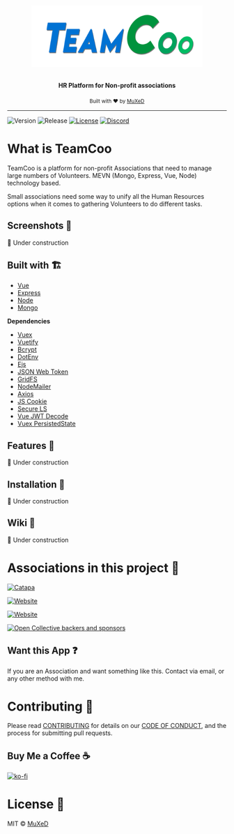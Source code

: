 <div align="center">
  <a href="https://github.com/juananmuxed/teamcoo"><img src="media/TeamCoo_Logo_Shadow.png" alt="TeamCoo Logo" height="140"></a>
  <br>
  <br>
  <p>
    <b>HR Platform for Non-profit associations</b>
  </p>
  <p>
    <sub>Built with ❤︎ by
      <a href="https://github.com/juananmuxed">MuXeD</a>
    </sub>
  </p>
</div>

---

![Version](https://img.shields.io/github/package-json/version/juananmuxed/teamcoo?label=Version&logo=github) ![Release](https://img.shields.io/github/v/release/juananmuxed/teamcoo?include_prereleases&label=Release&logo=github) [![License](https://img.shields.io/github/license/juananmuxed/teamcoo?label=License)](https://github.com/juananmuxed/teamcoo/blob/master/LICENSE) [![Discord](https://img.shields.io/discord/324463341819133953?color=purple&label=Discord&logo=discord)](https://discord.gg/88rzwfU) 

# What is TeamCoo
TeamCoo is a platform for non-profit Associations that need to manage large numbers of Volunteers. MEVN (Mongo, Express, Vue, Node) technology based.

Small associations need some way to unify all the Human Resources options when it comes to gathering Volunteers to do different tasks.

## Screenshots 🍩

🚧 Under construction

## Built with 🏗
- [Vue](https://vuejs.org/)
- [Express](https://expressjs.com)
- [Node](https://nodejs.org/)
- [Mongo](https://www.mongodb.com)

<b>Dependencies</b>
- [Vuex](https://github.com/vuejs/vuex)
- [Vuetify](https://vuetifyjs.com/)
- [Bcrypt](https://www.npmjs.com/package/bcrypt)
- [DotEnv](https://www.npmjs.com/package/dotenv)
- [Ejs](https://www.npmjs.com/package/ejs)
- [JSON Web Token](https://www.npmjs.com/package/jsonwebtoken)
- [GridFS](https://www.npmjs.com/package/gridfs-stream)
- [NodeMailer](https://nodemailer.com)
- [Axios](https://github.com/axios/axios)
- [JS Cookie](https://www.npmjs.com/package/js-cookie)
- [Secure LS](https://www.npmjs.com/package/secure-ls)
- [Vue JWT Decode](https://www.npmjs.com/package/vue-jwt-decode)
- [Vuex PersistedState](https://www.npmjs.com/package/vuex-persistedstate)

## Features 🎉
🚧 Under construction

## Installation 🥪
🚧 Under construction

## Wiki 🥘
🚧 Under construction

# Associations in this project 💖
  <a href="https://github.com/juananmuxed/teamcoo"><img src="https://catapa.be/wp-content/uploads/2018/05/cropped-CATAPA-NEW-LOGO-2.png" alt="Catapa" height="40"></a>

[![Website](https://img.shields.io/website?down_color=red&down_message=Offline&label=Web&up_color=green&up_message=Online&url=https://catapa.be)](https://catapa.be)

[![Website](https://img.shields.io/website?down_color=red&down_message=Offline&label=Application&up_color=green&up_message=Online&url=https://catapistas.catapa.be)](https://catapistas.catapa.be)

[![Open Collective backers and sponsors](https://img.shields.io/opencollective/all/catapa?label=Collaborators&logo=Open-Collective)](https://opencollective.com/postwoman)

## Want this App ❓
If you are an Association and want something like this. Contact via email, or any other method with me.

# Contributing 🍰

Please read [CONTRIBUTING](CONTRIBUTING.md) for details on our [CODE OF CONDUCT](CODE_OF_CONDUCT.md), and the process for submitting pull requests.

## Buy Me a Coffee ☕️
[![ko-fi](https://www.ko-fi.com/img/githubbutton_sm.svg)](https://ko-fi.com/U7U21M2BE)

# License 📑

MIT © [MuXeD](LICENSE.md)